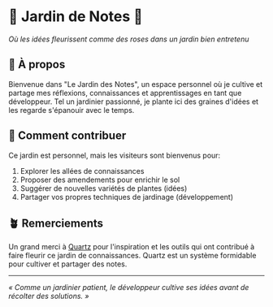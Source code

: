 # 🌹  Jardin de Notes 🌹

*Où les idées fleurissent comme des roses dans un jardin bien entretenu*

## 🌱 À propos

Bienvenue dans "Le Jardin des Notes", un espace personnel où je cultive et partage mes réflexions, connaissances et apprentissages en tant que développeur. Tel un jardinier passionné, je plante ici des graines d'idées et les regarde s'épanouir avec le temps.


## 🌹 Comment contribuer

Ce jardin est personnel, mais les visiteurs sont bienvenus pour:
1. Explorer les allées de connaissances
2. Proposer des amendements pour enrichir le sol
3. Suggérer de nouvelles variétés de plantes (idées)
4. Partager vos propres techniques de jardinage (développement)


## 🪴 Remerciements                   

Un grand merci à [Quartz](https://quartz.jzhao.xyz/) pour l'inspiration et les outils qui ont contribué à faire fleurir ce jardin de connaissances. Quartz est un système formidable pour cultiver et partager des notes.

---

*« Comme un jardinier patient, le développeur cultive ses idées avant de récolter des solutions. »*
